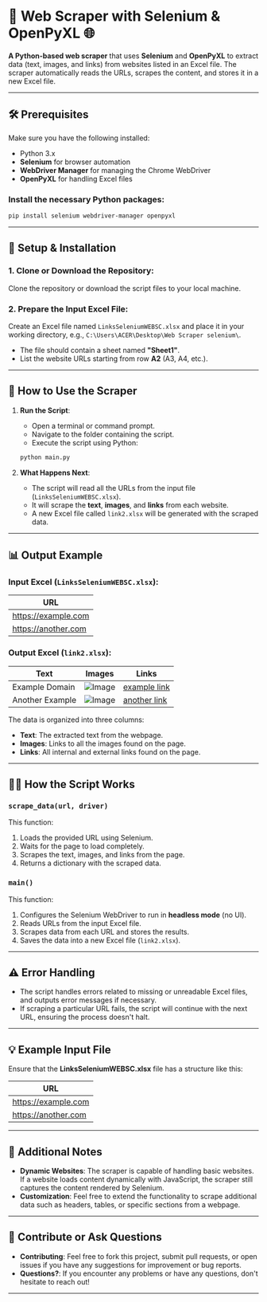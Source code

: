 # 🚀 **Web Scraper with Selenium & OpenPyXL** 🌐

**A Python-based web scraper** that uses **Selenium** and **OpenPyXL** to extract data (text, images, and links) from websites listed in an Excel file. The scraper automatically reads the URLs, scrapes the content, and stores it in a new Excel file.

---

## 🛠 **Prerequisites**

Make sure you have the following installed:

- Python 3.x
- **Selenium** for browser automation
- **WebDriver Manager** for managing the Chrome WebDriver
- **OpenPyXL** for handling Excel files

### Install the necessary Python packages:

```bash
pip install selenium webdriver-manager openpyxl
```

---

## 🔧 **Setup & Installation**

### 1. **Clone or Download the Repository**:
Clone the repository or download the script files to your local machine.

### 2. **Prepare the Input Excel File**:
Create an Excel file named `LinksSeleniumWEBSC.xlsx` and place it in your working directory, e.g., `C:\Users\ACER\Desktop\Web Scraper selenium\`. 

- The file should contain a sheet named **"Sheet1"**.
- List the website URLs starting from row **A2** (A3, A4, etc.).

---

## 🚀 **How to Use the Scraper**

1. **Run the Script**:
   - Open a terminal or command prompt.
   - Navigate to the folder containing the script.
   - Execute the script using Python:

   ```bash
   python main.py
   ```

2. **What Happens Next**:
   - The script will read all the URLs from the input file (`LinksSeleniumWEBSC.xlsx`).
   - It will scrape the **text**, **images**, and **links** from each website.
   - A new Excel file called `link2.xlsx` will be generated with the scraped data.

---

## 📊 **Output Example**

### Input Excel (`LinksSeleniumWEBSC.xlsx`):

| **URL**                |
|------------------------|
| https://example.com    |
| https://another.com    |

### Output Excel (`link2.xlsx`):

| **Text**               | **Images**                  | **Links**                     |
|------------------------|-----------------------------|-------------------------------|
| Example Domain         | ![Image](https://example.com/image1) | [example link](https://example.com/link1) |
| Another Example        | ![Image](https://another.com/image1) | [another link](https://another.com/link1) |

The data is organized into three columns:
- **Text**: The extracted text from the webpage.
- **Images**: Links to all the images found on the page.
- **Links**: All internal and external links found on the page.

---

## 🧑‍💻 **How the Script Works**

### `scrape_data(url, driver)`
This function:
1. Loads the provided URL using Selenium.
2. Waits for the page to load completely.
3. Scrapes the text, images, and links from the page.
4. Returns a dictionary with the scraped data.

### `main()`
This function:
1. Configures the Selenium WebDriver to run in **headless mode** (no UI).
2. Reads URLs from the input Excel file.
3. Scrapes data from each URL and stores the results.
4. Saves the data into a new Excel file (`link2.xlsx`).

---

## ⚠️ **Error Handling**

- The script handles errors related to missing or unreadable Excel files, and outputs error messages if necessary.
- If scraping a particular URL fails, the script will continue with the next URL, ensuring the process doesn't halt.

---

## 💡 **Example Input File**

Ensure that the **LinksSeleniumWEBSC.xlsx** file has a structure like this:

| **URL**                |
|------------------------|
| https://example.com    |
| https://another.com    |

---

## 📝 **Additional Notes**

- **Dynamic Websites**: The scraper is capable of handling basic websites. If a website loads content dynamically with JavaScript, the scraper still captures the content rendered by Selenium.
- **Customization**: Feel free to extend the functionality to scrape additional data such as headers, tables, or specific sections from a webpage.

---

## 👐 **Contribute or Ask Questions**

- **Contributing**: Feel free to fork this project, submit pull requests, or open issues if you have any suggestions for improvement or bug reports.
- **Questions?**: If you encounter any problems or have any questions, don't hesitate to reach out!

---
